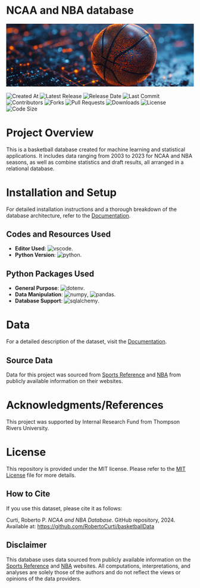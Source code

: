 # NCAA and NBA database
![Banner](https://github.com/RobertoCurti/basketballData/blob/main/img/readme_banner.png)


![Created At](https://img.shields.io/github/created-at/RobertoCurti/basketballData?color=blue) ![Latest Release](https://img.shields.io/github/release/RobertoCurti/basketballData?color=yellow) ![Release Date](https://img.shields.io/github/release-date/RobertoCurti/basketballData?color=yellow) ![Last Commit](https://img.shields.io/github/last-commit/RobertoCurti/basketballData?color=yellow) ![Contributors](https://img.shields.io/github/contributors/RobertoCurti/basketballData?color=green) ![Forks](https://img.shields.io/github/forks/RobertoCurti/basketballData?style=flat&color=green) ![Pull Requests](https://img.shields.io/github/issues-pr/RobertoCurti/basketballData?color=green) ![Downloads](https://img.shields.io/github/downloads/RobertoCurti/basketballData/total?color=green)
![License](https://img.shields.io/github/license/RobertoCurti/basketballData?color=lightgrey)  ![Code Size](https://img.shields.io/github/languages/code-size/RobertoCurti/basketballData?color=lightgrey)

# Project Overview
This is a basketball database created for machine learning and statistical applications. It includes data ranging from 2003 to 2023 for NCAA and NBA seasons, as well as combine statistics and draft results, all arranged in a relational database.

# Installation and Setup
For detailed installation instructions and a thorough breakdown of the database architecture, refer to the [Documentation](https://github.com/RobertoCurti/basketballData/blob/main/nbs/documentation.ipynb).

## Codes and Resources Used

- **Editor Used**: ![vscode](https://badgen.net/badge/vscode/1.93.1).
- **Python Version**: ![python](https://badgen.net/badge/python/3.12.2).

## Python Packages Used

- **General Purpose**: ![dotenv](https://badgen.net/badge/dotenv/1.0.1).
- **Data Manipulation**: ![numpy](https://badgen.net/badge/numpy/2.0.1), ![pandas](https://badgen.net/badge/pandas/2.2.2).
- **Database Support**: ![sqlalchemy](https://badgen.net/badge/sqlalchemy/2.0.31).

# Data
For a detailed description of the dataset, visit the [Documentation](https://github.com/RobertoCurti/basketballData/blob/main/nbs/documentation.ipynb).

## Source Data
Data for this project was sourced from [Sports Reference](https://www.sports-reference.com/) and [NBA](https://www.nba.com/) from publicly available information on their websites.

# Acknowledgments/References
This project was supported by Internal Research Fund from Thompson Rivers University.

# License
This repository is provided under the MIT license. Please refer to the [MIT License](https://github.com/RobertoCurti/basketballData/blob/main/LICENSE.md) file for more details.

## How to Cite
If you use this dataset, please cite it as follows:

Curti, Roberto P. *NCAA and NBA Database*. GitHub repository, 2024. Available at: https://github.com/RobertoCurti/basketballData

## Disclaimer
This database uses data sourced from publicly available information on the [Sports Reference](https://www.sports-reference.com/) and [NBA](https://www.nba.com/) websites. All computations, interpretations, and analyses are solely those of the authors and do not reflect the views or opinions of the data providers.

